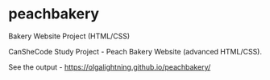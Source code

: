 # peachbakery
Bakery Website Project (HTML/CSS)

CanSheCode Study Project - Peach Bakery Website (advanced HTML/CSS).

See the output - https://olgalightning.github.io/peachbakery/
